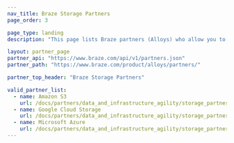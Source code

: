 ```yaml
---
nav_title: Braze Storage Partners
page_order: 3

page_type: landing
description: "This page lists Braze partners (Alloys) who allow you to store data to use in your messaging campaigns."

layout: partner_page
partner_api: "https://www.braze.com/api/v1/partners.json"
partner_path: "https://www.braze.com/product/alloys/partners/"

partner_top_header: "Braze Storage Partners"

valid_partner_list:
  - name: Amazon S3
    url: /docs/partners/data_and_infrastructure_agility/storage_partners/amazon_s3/
  - name: Google Cloud Storage
    url: /docs/partners/data_and_infrastructure_agility/storage_partners/google_cloud_storage_for_currents/
  - name: Microsoft Azure
    url: /docs/partners/data_and_infrastructure_agility/storage_partners/microsoft_azure_blob_storage_for_currents/
---
```


